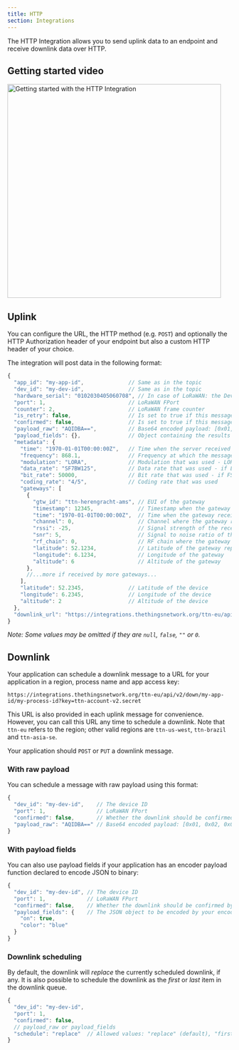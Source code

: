 ```yaml
---
title: HTTP
section: Integrations
---
```


The HTTP Integration allows you to send uplink data to an endpoint and receive downlink data over HTTP.

## Getting started video

<a href="https://www.youtube.com/watch?v=Uebcq7xmI1M&index=2&list=PLM8eOeiKY7JVwrBYRHxsf9p0VM_dVapXl" target="_blank"><img src="https://www.thethingsnetwork.org/docs/applications/HTTP-Integration.png" 
alt="Getting started with the HTTP Integration" width="480" /></a>

## Uplink

You can configure the URL, the HTTP method (e.g. `POST`) and optionally the HTTP Authorization header of your endpoint but also a custom HTTP header of your choice.

The integration will post data in the following format:

```js
{
  "app_id": "my-app-id",              // Same as in the topic
  "dev_id": "my-dev-id",              // Same as in the topic
  "hardware_serial": "0102030405060708", // In case of LoRaWAN: the DevEUI
  "port": 1,                          // LoRaWAN FPort
  "counter": 2,                       // LoRaWAN frame counter
  "is_retry": false,                  // Is set to true if this message is a retry (you could also detect this from the counter)
  "confirmed": false,                 // Is set to true if this message was a confirmed message
  "payload_raw": "AQIDBA==",          // Base64 encoded payload: [0x01, 0x02, 0x03, 0x04]
  "payload_fields": {},               // Object containing the results from the payload functions - left out when empty
  "metadata": {
    "time": "1970-01-01T00:00:00Z",   // Time when the server received the message
    "frequency": 868.1,               // Frequency at which the message was sent
    "modulation": "LORA",             // Modulation that was used - LORA or FSK
    "data_rate": "SF7BW125",          // Data rate that was used - if LORA modulation
    "bit_rate": 50000,                // Bit rate that was used - if FSK modulation
    "coding_rate": "4/5",             // Coding rate that was used
    "gateways": [
      {
        "gtw_id": "ttn-herengracht-ams", // EUI of the gateway
        "timestamp": 12345,              // Timestamp when the gateway received the message
        "time": "1970-01-01T00:00:00Z",  // Time when the gateway received the message - left out when gateway does not have synchronized time
        "channel": 0,                    // Channel where the gateway received the message
        "rssi": -25,                     // Signal strength of the received message
        "snr": 5,                        // Signal to noise ratio of the received message
        "rf_chain": 0,                   // RF chain where the gateway received the message
        "latitude": 52.1234,             // Latitude of the gateway reported in its status updates
        "longitude": 6.1234,             // Longitude of the gateway
        "altitude": 6                    // Altitude of the gateway
      },
      //...more if received by more gateways...
    ],
    "latitude": 52.2345,              // Latitude of the device
    "longitude": 6.2345,              // Longitude of the device
    "altitude": 2                     // Altitude of the device
  },
  "downlink_url": "https://integrations.thethingsnetwork.org/ttn-eu/api/v2/down/my-app-id/my-process-id?key=ttn-account-v2.secret"
}
```

_Note: Some values may be omitted if they are `null`, `false`, `""` or `0`._

## Downlink

Your application can schedule a downlink message to a URL for your application in a region, process name and app access key:

```
https://integrations.thethingsnetwork.org/ttn-eu/api/v2/down/my-app-id/my-process-id?key=ttn-account-v2.secret
```

This URL is also provided in each uplink message for convenience. However, you can call this URL any time to schedule a downlink. Note that `ttn-eu` refers to the region; other valid regions are `ttn-us-west`, `ttn-brazil` and `ttn-asia-se`.

Your application should `POST` or `PUT` a downlink message.

### With raw payload

You can schedule a message with raw payload using this format:

```js
{
  "dev_id": "my-dev-id",    // The device ID
  "port": 1,                // LoRaWAN FPort
  "confirmed": false,       // Whether the downlink should be confirmed by the device
  "payload_raw": "AQIDBA==" // Base64 encoded payload: [0x01, 0x02, 0x03, 0x04]
}
```

### With payload fields

You can also use payload fields if your application has an encoder payload function declared to encode JSON to binary:

```js
{
  "dev_id": "my-dev-id", // The device ID
  "port": 1,             // LoRaWAN FPort
  "confirmed": false,    // Whether the downlink should be confirmed by the device
  "payload_fields": {    // The JSON object to be encoded by your encoder payload function
    "on": true,
    "color": "blue"
  }
}
```

### Downlink scheduling

By default, the downlink will _replace_ the currently scheduled downlink, if any. It is also possible to schedule the
downlink as the _first_ or _last_ item in the downlink queue.

```js
{
  "dev_id": "my-dev-id",
  "port": 1,
  "confirmed": false,
  // payload_raw or payload_fields
  "schedule": "replace"  // Allowed values: "replace" (default), "first", "last"
}
```
